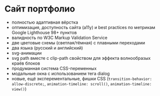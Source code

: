 # Сайт портфолио

- полностью адаптивная вёрстка
- оптимизация, доступность сайта (a11y) и best practices по метрикам Google Lighthouse 98+ пунктов
- валидность по W3C Markup Validation Service
- две цветовые схемы (светлая/тёмная) с плавными переходами
- два языка (русский и английский)
- svg-анимации
- svg path вместе с clip-path свойством для эффекта волнообразых краёв блоков
- продуманная система CSS-переменных
- модальные окна с использованием тега dialog
- новые, ещё эксперементальные, фишки CSS (`transition-behavior: allow-discrete;`, `animation-timeline: scroll()`, `animation-timeline: view()`)

